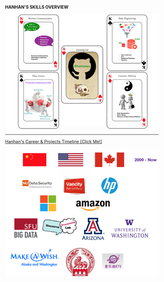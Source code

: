 
<b>HANHAN'S SKILLS OVERVIEW</b>

![Skills Poker Cards](https://github.com/hanhanwu/Hanhan_My_Career_Timeline/blob/master/my_skills_poker_cards2.png)


***************************************************************************************

[Hanhan's Career & Projects Timeline [Click Me!]][1]

![my work places](https://github.com/hanhanwu/Hanhan_My_Career_Timeline/blob/master/my_logos.png)

[1]:https://github.com/hanhanwu/Hanhan_My_Career_Timeline/blob/master/Hanhan_DataScience_Career_Timeline.pdf


